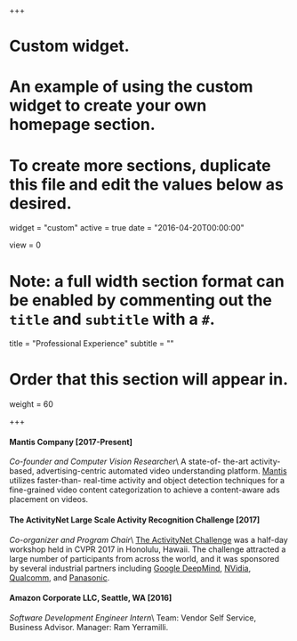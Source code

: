 +++
# Custom widget.
# An example of using the custom widget to create your own homepage section.
# To create more sections, duplicate this file and edit the values below as desired.
widget = "custom"
active = true
date = "2016-04-20T00:00:00"

view = 0


# Note: a full width section format can be enabled by commenting out the `title` and `subtitle` with a `#`.
title = "Professional Experience"
subtitle = ""

# Order that this section will appear in.
weight = 60

+++

#### Mantis Company [2017-Present]
*Co-founder and Computer Vision Researcher*\\
A state-of- the-art activity-based, advertising-centric automated video understanding platform. [Mantis](http://mantis-ai.com)
utilizes faster-than- real-time activity and object detection techniques for a fine-grained video content
categorization to achieve a content-aware ads placement on videos.

#### The ActivityNet Large Scale Activity Recognition Challenge [2017]
*Co-organizer and Program Chair*\\
[The ActivityNet Challenge](http://activity-net.org/challenges/2017) was a half-day workshop held in CVPR 2017 in Honolulu, Hawaii. The
challenge attracted a large number of participants from across the world, and it was sponsored by several
industrial partners including [Google DeepMind](https://deepmind.com/), [NVidia](https://www.nvidia.com/en-us/research/), [Qualcomm](http://www.qualcomm.com/), and [Panasonic](http://www.panasonic.com/).

#### Amazon Corporate LLC, Seattle, WA [2016]
*Software Development Engineer Intern*\\
Team: Vendor Self Service, Business Advisor. Manager: Ram Yerramilli.

